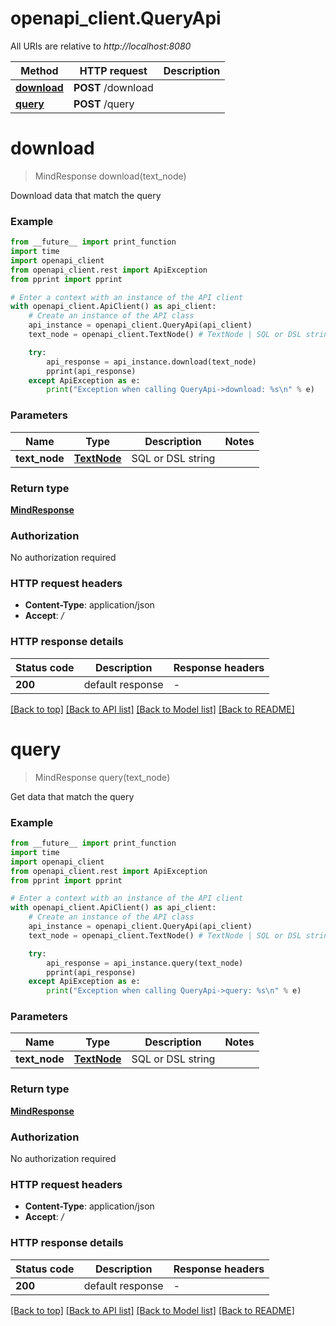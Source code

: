 # openapi_client.QueryApi

All URIs are relative to *http://localhost:8080*

Method | HTTP request | Description
------------- | ------------- | -------------
[**download**](QueryApi.md#download) | **POST** /download | 
[**query**](QueryApi.md#query) | **POST** /query | 


# **download**
> MindResponse download(text_node)



Download data that match the query

### Example

```python
from __future__ import print_function
import time
import openapi_client
from openapi_client.rest import ApiException
from pprint import pprint

# Enter a context with an instance of the API client
with openapi_client.ApiClient() as api_client:
    # Create an instance of the API class
    api_instance = openapi_client.QueryApi(api_client)
    text_node = openapi_client.TextNode() # TextNode | SQL or DSL string

    try:
        api_response = api_instance.download(text_node)
        pprint(api_response)
    except ApiException as e:
        print("Exception when calling QueryApi->download: %s\n" % e)
```

### Parameters

Name | Type | Description  | Notes
------------- | ------------- | ------------- | -------------
 **text_node** | [**TextNode**](TextNode.md)| SQL or DSL string | 

### Return type

[**MindResponse**](MindResponse.md)

### Authorization

No authorization required

### HTTP request headers

 - **Content-Type**: application/json
 - **Accept**: */*

### HTTP response details
| Status code | Description | Response headers |
|-------------|-------------|------------------|
**200** | default response |  -  |

[[Back to top]](#) [[Back to API list]](../README.md#documentation-for-api-endpoints) [[Back to Model list]](../README.md#documentation-for-models) [[Back to README]](../README.md)

# **query**
> MindResponse query(text_node)



Get data that match the query

### Example

```python
from __future__ import print_function
import time
import openapi_client
from openapi_client.rest import ApiException
from pprint import pprint

# Enter a context with an instance of the API client
with openapi_client.ApiClient() as api_client:
    # Create an instance of the API class
    api_instance = openapi_client.QueryApi(api_client)
    text_node = openapi_client.TextNode() # TextNode | SQL or DSL string

    try:
        api_response = api_instance.query(text_node)
        pprint(api_response)
    except ApiException as e:
        print("Exception when calling QueryApi->query: %s\n" % e)
```

### Parameters

Name | Type | Description  | Notes
------------- | ------------- | ------------- | -------------
 **text_node** | [**TextNode**](TextNode.md)| SQL or DSL string | 

### Return type

[**MindResponse**](MindResponse.md)

### Authorization

No authorization required

### HTTP request headers

 - **Content-Type**: application/json
 - **Accept**: */*

### HTTP response details
| Status code | Description | Response headers |
|-------------|-------------|------------------|
**200** | default response |  -  |

[[Back to top]](#) [[Back to API list]](../README.md#documentation-for-api-endpoints) [[Back to Model list]](../README.md#documentation-for-models) [[Back to README]](../README.md)

